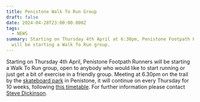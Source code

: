 ```yaml
---
title: Penistone Walk To Run Group
draft: false
date: 2024-04-28T23:00:00.000Z
tags:
  - NEWS
summary: Starting on Thursday 4th April at 6:30pm, Penistone Footpath Runners
  will be starting a Walk To Run group.
---
```

Starting on Thursday 4th April, Penistone Footpath Runners will be starting a Walk To Run group, open to anybody who would like to start running or just get a bit of exercise in a friendly group.  Meeting at 6.30pm on the trail by the [skateboard park](https://www.google.com/maps/place/penistone+skate+park/@53.5264692,-1.6355441,18.37z/data=!4m6!3m5!1s0x48797dadf776748b:0xa9639aacb826048f!8m2!3d53.5264675!4d-1.63526!16s%2Fg%2F11r9gkcx9v?entry=ttu) in Penistone, it will continue on every Thursday for 10 weeks, following [this timetable](https://pfrac.co.uk/static/uploads/walk-to-run-timetable.pdf). For further information please contact [Steve Dickinson](mailto:steve@osi.uk.com).